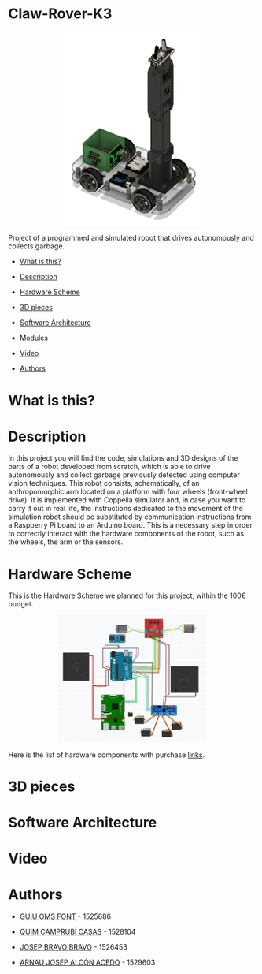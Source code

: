 # Claw-Rover-K3
<p align="center"><img src="/Design/Images/Robot.png" width="300"/></p>

Project of a programmed and simulated robot that drives autonomously and collects garbage.

   * [What is this?](#What-is-this)
   * [Description](#Description)<!-- [Amazing contributions](#Amazing-contributions)-->
   * [Hardware Scheme](#Hardware-Scheme)   
   * [3D pieces](#3D-pieces)
   * [Software Architecture](#Software-Architecture)
   * [Modules](#modules)
      <!--* [Brisca AI](#Brisca-AI)
      * [Card Detection with computer vision](#Card-Detection-with-computer-vision)
      * [Inverse kinematics algorithm visualizer](#Inverse-kinematics-algorithm-visualizer)
      * [Voice Recognition](#voice-recognition)
      * [Videogame Simulation](#videogame-simulation)-->

   * [Video](#video)
   * [Authors](#authors)



# What is this?

<!-- We are 3rd year Computer Science students and this is a robotics project for our subject on Robòtica, Llenguatge i Planificació - Robotics Language and Planning.


We have focused deeply on polishing the software part of the project, but due to the circumstances (this project was interrupted by the 2020 Coronavirus outbreak), we haven't been able to implement it on hardware. Instead, we have prepared a full-on videogame to act as a simulation for what this project can become. And it is prepared for anyone to take it and move our sofware modules to a phisical robot.

This is where you come in! -->


# Description
In this project you will find the code, simulations and 3D designs of the parts of a robot developed from scratch, which is able to drive autonomously and collect garbage previously detected using computer vision techniques. This robot consists, schematically, of an anthropomorphic arm located on a platform with four wheels (front-wheel drive). It is implemented with Coppelia simulator and, in case you want to carry it out in real life, the instructions dedicated to the movement of the simulation robot should be substituted by communication instructions from a Raspberry Pi board to an Arduino board. This is a necessary step in order to correctly interact with the hardware components of the robot, such as the wheels, the arm or the sensors.

<!--
_C.A.R.L.E.S_ is able to:<img src="https://github.com/OriolMoreno/C.A.R.L.E.S/blob/master/imgs/cartas.png" align="right" width="300" alt="header pic"/>
- Recognize cards with the computer vision module (number and suit of the card).
- Play a brisca game with an AI algorithm that will do its best to outsmart the opponent.
- Control the actions to be performed (start and end game, steal a card, knowing it's C.A.R.L.E.S.' turn, etc.) by voice commands that the human will say during the game.
- Calculate the angles of rotation of the arm motors in order to move the manipulator (including the one that controls the pressure of the suction cup) from one point to another, according to the positions of everything else on the board.
- Unification of all the modules in a single workflow, which is what the physical robot would have had.



# Amazing contributions


The three most important contributions in which our robot stands up are:<img src="https://github.com/OriolMoreno/C.A.R.L.E.S/blob/master/imgs/braç.png" align="right" width="150" alt="header pic"/>
- Entertainment for seniors:  it is designed to entertain the elderly, for whom robots are a whole new thing.
- Classic Game Automation, the brisca: we give life to a classic and mythical game like the brisca combining it with technology and having it be even more enjoyable.
- Voice recognition with human interaction: Designed to bring the user closer to the robot and allows them to communicate with it.
-->

# Hardware Scheme
This is the Hardware Scheme we planned for this project, within the 100€ budget. 

<p align="center"><img src="Design/Images/Hardware Scheme.png" width="300"/></p>

Here is the list of hardware components with purchase <a href="https://github.com/guiuomsfont/Claw-Rover-K3/blob/main/Design/Hardware%20Components.txt">links</a>.



# 3D pieces
<!--
In order to recreate the physical model of the robot, we had to design some of its parts as models to print with a 3D printer the university gave us access to. This are the models needed.  

<img src="https://github.com/OriolMoreno/C.A.R.L.E.S/blob/master/imgs/cam.png" width="100" align="center"/>
<img src="https://github.com/OriolMoreno/C.A.R.L.E.S/blob/master/imgs/xeringa.png" width="250" align="center"/>
<img src="https://github.com/OriolMoreno/C.A.R.L.E.S/blob/master/imgs/girador.png" width="200" align="center"/>
<img src="https://github.com/OriolMoreno/C.A.R.L.E.S/blob/master/imgs/deck.png" width="250" align="center"/>
<img src="https://github.com/OriolMoreno/C.A.R.L.E.S/blob/master/imgs/pila.png" width="200" align="center"/>




Files are avaliable under [stl](https://github.com/OriolMoreno/C.A.R.L.E.S/blob/master/stl/). Of course they could be replaced by any other model or created with other methods rather than 3D printing.
-->


# Software Architecture

<!--
In order to develop the idea we had, we must divide the software architecture in different modules. First to make them work separately and then be able to put them all together as one whole project. The modules are:
* Computer Vision module: card recognition
* Brisca AI 1vs1
* Inverse Kinematics
* Voice Recognition
* Controller: communication of all the above modules.

Initially all of them should have worked together, but after the project's objectives changed we decided to do different simulations in order to reproduce the functionality we were aiming for. These are:
* Computer Vision module: card recognition (as an independent simulation)
* Inverse Kinematics Simulation: not only doing the math but also visualizing it.
* Fully functional 3D game: This simulation involves 3D models, animation and game development to have a fully inmersive experience and getting the closest image to what the project was going to look like.

![2](https://github.com/OriolMoreno/C.A.R.L.E.S/blob/master/imgs/DiagramaModuls.png)


## Modules

### Brisca AI
Requirements for the algorithm: python 3

The first module is the AI that drives the game flow, it's the one who decides which card to choose from those on _C.A.R.L.E.S._' hand, based on what a human player could see, and more. It is explained in more detail in the [report](https://github.com/OriolMoreno/C.A.R.L.E.S/blob/master/reports/RLP_SPRINT_5%20-%20Final%20Report.pdf)), both it's python version for the actual raspberry pi-driven robot and the rework we made for the Unity videogame.

### Card Detection with computer vision
We made a program based on computer vision able to detect the number and suit of a card with any rotation and different backgrounds and illuminations. Here we show a part of the process: 

Requirements: Python 3, and its libraries numpy, cv2, imutils, math and scipy.

![2](https://github.com/OriolMoreno/C.A.R.L.E.S/blob/master/gif/modulVisio.gif)


### Inverse kinematics algorithm + visualizer

This algorithm built from scratch is based on the geometric inverse kinematics method for calculating arm degrees from coordinates, and the smooth movement between two points is calculated using a continuous rectiliniar trajectory.

The visualizer takes an imput of an x,y,z position inside the workspace and shows an animation of _C.A.R.L.E.S._' arm doing the designated trajectory. As an example, this is the animation it'd play as a celebration when winning the game:

![2](https://github.com/OriolMoreno/C.A.R.L.E.S/blob/master/gif/ik.gif)

Requirements for the algorithm: Python 3 and the numpy and maths libraries. For visualization, matplotlib and scipy are also needed.


### Voice recognition

This module is based on google's speech recognition API, and it's used to analize the human opponent's orders, and guess which of the possible actions the user is requesting. This is sent to the main controller, which will send the information to the AI module if necessary.

Requirements: Python 3 and its libraries google-cloud-speech, google-auth-oauthlib, sounddevice and soundfile.
-->

# Video
<!--
Short video showing all the functionalities of the project.

[![2](https://github.com/OriolMoreno/C.A.R.L.E.S/blob/master/gif/funcionalities.gif)](https://www.youtube.com/watch?v=alATNutyEoA&feature=youtu.be)

Click the animated gif for the full version!

-->
# Authors

- [GUIU OMS FONT](https://github.com/guiuomsfont) - 1525686

- [QUIM CAMPRUBÍ CASAS](https://github.com/quimcamprubi) - 1528104

- [JOSEP BRAVO BRAVO](https://github.com/LeBrav) - 1526453

- [ARNAU JOSEP ALCÓN ACEDO](https://github.com//1529603) - 1529603
